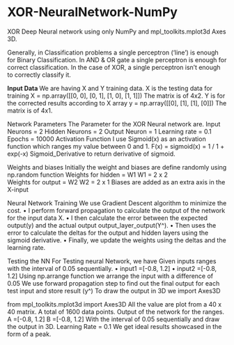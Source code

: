 # XOR-NeuralNetwork-NumPy
XOR Deep Neural network using only NumPy and mpl_toolkits.mplot3d Axes 3D.

Generally, in Classification problems a single perceptron (‘line’) is enough for Binary Classification.
In AND & OR gate a single perceptron is enough for correct classification.
In the case of XOR, a single perceptron isn’t enough to correctly classify it.
 
<b> Input Data </b>
We are having X and Y training data.
X is the testing data for training
X = np.array([[0, 0], [0, 1], [1, 0], [1, 1]])
	The matrix is of 4x2.
Y is for the corrected results according to X array
	y = np.array([[0], [1], [1], [0]])
	The matrix is of 4x1.

Network Parameters
The Parameter for the XOR Neural network are.
Input Neurons = 2
Hidden Neurons = 2
Output Neuron = 1
Learning rate = 0.1
Epochs = 10000
Activation Function
I use Sigmoid(x) as an activation function which ranges my value between 0 and 1.
F(x) = sigmoid(x) = 1 / 1 + exp(-x)
Sigmoid_Derivative to return derivative of sigmoid. 


Weights and biases
Initially the weight and biases are define randomly using np.random function
Weights for hidden = W1
	W1 = 2 x 2	
Weights for output = W2
	W2 = 2 x 1
Biases are added as an extra axis in the X-input 


Neural Network Training
We use Gradient Descent algorithm to minimize the cost.
•	I perform forward propagation to calculate the output of the network for the input data X.
•	I then calculate the error between the expected output(y) and the actual output output_layer_output(Y^). 
•	Then uses the error to calculate the deltas for the output and hidden layers using the sigmoid derivative.
•	Finally, we update the weights using the deltas and the learning rate.

Testing the NN
For Testing neural Network, we have Given inputs ranges with the interval of 0.05 sequentially. 
•	input1 =[-0.8, 1.2]
•	input2 =[-0.8, 1.2] 
Using np.arrange function we arrange the input with a difference of 0.05 
We use forward propagation step to find out the final output for each test input and store result (y^)
To draw the output in 3D we import Axes3D

from mpl_toolkits.mplot3d import Axes3D
All the value are plot from a 40 x 40 matrix.
A total of 1600 data points. 
Output of the network for the ranges.
A =[-0.8, 1.2]
B =[-0.8, 1.2] 
With the interval of 0.05 sequentially and draw the output in 3D.
Learning Rate = 0.1
We get ideal results showcased in the form of a peak.











